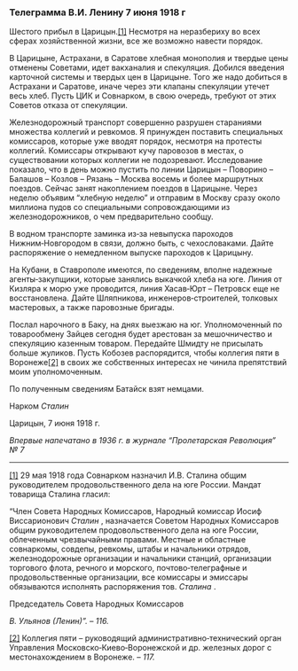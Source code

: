 ### Телеграмма В.И. Ленину 7 июня 1918 г

Шестого прибыл в Царицын.[[1]](#_ftn1) Несмотря на неразбериху во всех сферах хозяйственной жизни, все же возможно навести порядок.

В Царицыне, Астрахани, в Саратове хлебная монополия и твердые цены отменены Советами, идет вакханалия и спекуляция. Добился введения карточной системы и твердых цен в Царицыне. Того же надо добиться в Астрахани и Саратове, иначе через эти клапаны спекуляции утечет весь хлеб. Пусть ЦИК и Совнарком, в свою очередь, требуют от этих Советов отказа от спекуляции.

Железнодорожный транспорт совершенно разрушен стараниями множества коллегий и ревкомов. Я принужден поставить специальных комиссаров, которые уже вводят порядок, несмотря на протесты коллегий. Комиссары открывают кучу паровозов в местах, о существовании которых коллегии не подозревают. Исследование показало, что в день можно пустить по линии Царицын – Поворино – Балашов – Козлов – Рязань – Москва восемь и более маршрутных поездов. Сейчас занят накоплением поездов в Царицыне. Через неделю объявим “хлебную неделю” и отправим в Москву сразу около миллиона пудов со специальными сопровождающими из железнодорожников, о чем предварительно сообщу.

В водном транспорте заминка из‑за невыпуска пароходов Нижним‑Новгородом в связи, должно быть, с чехословаками. Дайте распоряжение о немедленном выпуске пароходов к Царицыну.

На Кубани, в Ставрополе имеются, по сведениям, вполне надежные агенты‑закупщики, которые занялись выкачкой хлеба на юге. Линия от Кизляра к морю уже проводится, линия Хасав‑Юрт – Петровск еще не восстановлена. Дайте Шляпникова, инженеров‑строителей, толковых мастеровых, а также паровозные бригады.

Послал нарочного в Баку, на днях выезжаю на юг. Уполномоченный по товарообмену Зайцев сегодня будет арестован за мешочничество и спекуляцию казенным товаром. Передайте Шмидту не присылать больше жуликов. Пусть Кобозев распорядится, чтобы коллегия пяти в Воронеже[[2]](#_ftn2) в своих же собственных интересах не чинила препятствий моим уполномоченным.

По полученным сведениям Батайск взят немцами.

Нарком _Сталин_

Царицын, 7 июня 1918 г.

_Впервые напечатано в 1936_ _г. в журнале “Пролетарская Революция” №_ _7_

  

---

[[1]](#_ftnref1) 29 мая 1918 года Совнарком назначил И.В. Сталина общим руководителем продовольственного дела на юге России. Мандат товарища Сталина гласил:

“Член Совета Народных Комиссаров, Народный комиссар Иосиф Виссарионович _Сталин_ , назначается Советом Народных Комиссаров общим руководителем продовольственного дела на юге России, облеченным чрезвычайными правами. Местные и областные совнаркомы, совдепы, ревкомы, штабы и начальники отрядов, железнодорожные организации и начальники станций, организации торгового флота, речного и морского, почтово‑телеграфные и продовольственные организации, все комиссары и эмиссары обязываются исполнять распоряжения тов. _Сталина_ .

Председатель Совета Народных Комиссаров

_В. Ульянов (Ленин)”. – 116._

[[2]](#_ftnref2) Коллегия пяти – руководящий административно‑технический орган Управления Московско‑Киево‑Воронежской и др. железных дорог с местонахождением в Воронеже. – _117._